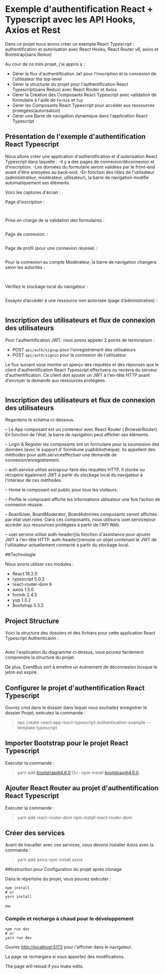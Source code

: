 # Exemple d'authentification React + Typescript avec les API Hooks, Axios et Rest

Dans ce projet nous avons créer un exemple React Typescript : authentification et autorisation avec
React Hooks, React Router v6, axios et Bootstrap(sans Redux)

Au cour de ce mini projet, j'ai appris à :

- Gérer le flux d'authentification `JWT` pour l'inscription et la connexion de l'utilisateur the top-level 
- Gérer la structurer du projet pour l'authentification React Typescript(sans Redux) avec React Router et Axios
- Gérer la Création des Composants React Typescript avec validation de formulaire à l'aide de `Formik` et `Yup` 
- Gérer les Composants React Typescript pour accéder aux ressources protégées(autorisation)
- Gérer une Barre de navigation dynamique dans l'application React Typescript 

## Présentation de l'exemple d'authentification React Typescript

Nous allons créer une application d'authentification et d'autorisation React Typescript dans laquelle :
-Il y a des pages de connexion/déconnexion et d'inscription.
-Les données du formulaire seront validées par le front-end avant d'être envoyées au back-end.
-En fonction des rôles de l'utilisateur (administrateur, modérateur, utilisateur), la barre de navigation modifie automatiquement ses éléments.

Voici les captures d'écran :

Page d'inscription :

![]()

![]()

Prise en charge de la validation des formulaires :

![]()

Page de connexion: :

![]()

Page de profil (pour une connexion réussie) :

![]()


Pour la connexion au compte Modérateur, la barre de navigation changera selon les autorités :

![]()
![]()
![]()

Vérifiez le stockage local du navigateur :

![]()


Essayez d’accéder à une ressource non autorisée (page d’administration) :

![]()


## Inscription des utilisateurs et flux de connexion des utilisateurs


Pour l'authentification JWT, nous avons appeler 2 points de terminaison :
   - POST `api/auth/signup` pour l'enregistrement des utilisateurs
   - POST `api/auth/signin` pour la connexion de l'utilisateur

Le flux suivant vous montre un aperçu des requêtes et des réponses que le client d'authentification React Typescript effectuera ou recevra du serveur d'authentification. Ce client doit ajouter un JWT à l'en-tête HTTP avant d'envoyer la demande aux ressources protégées.

![]()



## Inscription des utilisateurs et flux de connexion des utilisateurs
Regardons le schéma ci-dessous.


– Le App composant est un conteneur avec React Router ( BrowserRouter). En fonction de l'état, la barre de navigation peut afficher ses éléments.

– Login & Register les composants ont un formulaire pour la soumission des données (avec le support d’ formikune yupbibliothèque). Ils appellent des méthodes pour auth.serviceeffectuer une demande de connexion/enregistrement.

– auth.service utilise axiospour faire des requêtes HTTP. Il stocke ou récupère également JWT à partir du stockage local du navigateur à l'intérieur de ces méthodes.

– Home le composant est public pour tous les visiteurs.

– Profile le composant affiche les informations utilisateur une fois l’action de connexion réussie.

– BoardUser, BoardModerator, BoardAdminles composants seront affichés par état user.roles. Dans ces composants, nous utilisons user.servicepour accéder aux ressources protégées à partir de l'API Web.

– user.service utilise auth-header()la fonction d'assistance pour ajouter JWT à l'en-tête HTTP. auth-header()renvoie un objet contenant le JWT de l'utilisateur actuellement connecté à partir du stockage local.

##Technologie

Nous avons utiliser ces modules :

   - React 18.2.0
   - typescript 5.0.2
   - react-router-dom 6
   - axios 1.5.0
   - formik 2.4.5
   - yup 1.3.2
   - Bootstrap 5.3.2

## Project Structure

Voici la structure des dossiers et des fichiers pour cette application React Typescript Authenticaion :

![]()


Avec l'explication du diagramme ci-dessus, vous pouvez facilement comprendre la structure du projet.

De plus, EventBus sert à émettre un événement de déconnexion lorsque le jeton est expiré.


## Configurer le projet d'authentification React Typescript

Ouvrez cmd dans le dossier dans lequel vous souhaitez enregistrer le dossier Projet, exécutez la commande :
   > npx create-react-app react-typescript-authentication-example --template typescript

## Importer Bootstrap pour le projet React Typescript

Exécuter la commande :
   > yarn add bootstrap@4.6.0
   > Ou : npm install bootstrap@4.6.0.

## Ajouter React Router au projet d'authentification React Typescript

Exécuter la commande :
   > yarn add react-router-dom
   > npm install react-router-dom


## Créer des services

Avant de travailler avec ces services, nous devons installer Axios avec la commande :
   > yarn add axios
   > npm install axios



##Instruction pour Configuration du projet après  clonage
   
Dans le répertoire du projet, vous pouvez exécuter :

```
npm install
# or
yarn install
```

ou


### Compile et recharge à chaud pour le développement

```
npm run dev
# or
yarn run dev
```

Ouvrez [http://localhost:5173](http://localhost:5173) pour l'afficher dans le navigateur.

La page se rechargera si vous apportez des modifications.

The page will reload if you make edits.
